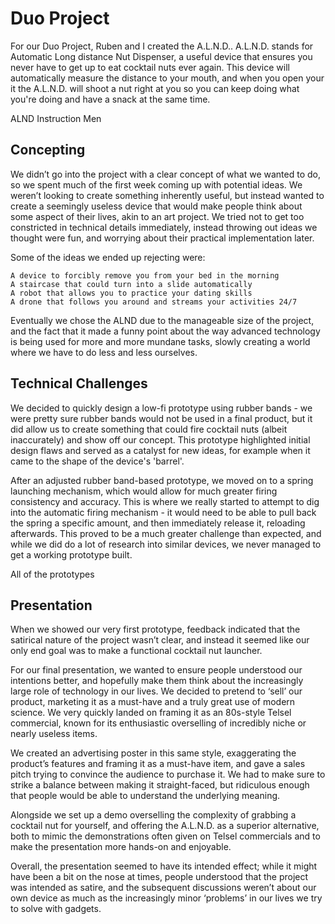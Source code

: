 # Duo Project

For our Duo Project, Ruben and I created the A.L.N.D.. A.L.N.D. stands for Automatic Long distance Nut Dispenser, a useful device that ensures you never have to get up to eat cocktail nuts ever again. This device will automatically measure the distance to your mouth, and when you open your it the A.L.N.D. will shoot a nut right at you so you can keep doing what you're doing and have a snack at the same time.

ALND Instruction Men

## Concepting

We didn’t go into the project with a clear concept of what we wanted to do, so we spent much of the first week coming up with potential ideas. We weren’t looking to create something inherently useful, but instead wanted to create a seemingly useless device that would make people think about some aspect of their lives, akin to an art project. We tried not to get too constricted in technical details immediately, instead throwing out ideas we thought were fun, and worrying about their practical implementation later.

Some of the ideas we ended up rejecting were:

    A device to forcibly remove you from your bed in the morning
    A staircase that could turn into a slide automatically
    A robot that allows you to practice your dating skills
    A drone that follows you around and streams your activities 24/7

Eventually we chose the ALND due to the manageable size of the project, and the fact that it made a funny point about the way advanced technology is being used for more and more mundane tasks, slowly creating a world where we have to do less and less ourselves.

## Technical Challenges

We decided to quickly design a low-fi prototype using rubber bands - we were pretty sure rubber bands would not be used in a final product, but it did allow us to create something that could fire cocktail nuts (albeit inaccurately) and show off our concept. This prototype highlighted initial design flaws and served as a catalyst for new ideas, for example when it came to the shape of the device's 'barrel'.

After an adjusted rubber band-based prototype, we moved on to a spring launching mechanism, which would allow for much greater firing consistency and accuracy. This is where we really started to attempt to dig into the automatic firing mechanism - it would need to be able to pull back the spring a specific amount, and then immediately release it, reloading afterwards. This proved to be a much greater challenge than expected, and while we did do a lot of research into similar devices, we never managed to get a working prototype built.

All of the prototypes

## Presentation

When we showed our very first prototype, feedback indicated that the satirical nature of the project wasn’t clear, and instead it seemed like our only end goal was to make a functional cocktail nut launcher.

For our final presentation, we wanted to ensure people understood our intentions better, and hopefully make them think about the increasingly large role of technology in our lives. We decided to pretend to ‘sell’ our product, marketing it as a must-have and a truly great use of modern science. We very quickly landed on framing it as an 80s-style Telsel commercial, known for its enthusiastic overselling of incredibly niche or nearly useless items.

We created an advertising poster in this same style, exaggerating the product’s features and framing it as a must-have item, and gave a sales pitch trying to convince the audience to purchase it. We had to make sure to strike a balance between making it straight-faced, but ridiculous enough that people would be able to understand the underlying meaning.

Alongside we set up a demo overselling the complexity of grabbing a cocktail nut for yourself, and offering the A.L.N.D. as a superior alternative, both to mimic the demonstrations often given on Telsel commercials and to make the presentation more hands-on and enjoyable.

Overall, the presentation seemed to have its intended effect; while it might have been a bit on the nose at times, people understood that the project was intended as satire, and the subsequent discussions weren’t about our own device as much as the increasingly minor ‘problems’ in our lives we try to solve with gadgets.
